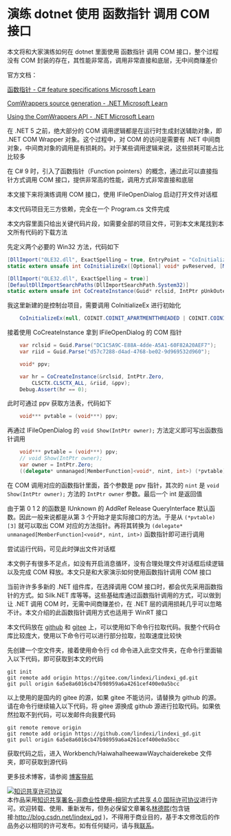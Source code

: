 
# 演练 dotnet 使用 函数指针 调用 COM 接口

本文将和大家演练如何在 dotnet 里面使用 函数指针 调用 COM 接口，整个过程没有 COM 封装的存在，其性能非常高，调用非常直接和底层，无中间商赚差价

<!--more-->


<!-- CreateTime:2025/01/22 07:12:07 -->

<!-- 发布 -->
<!-- 博客 -->

官方文档：

[函数指针 - C# feature specifications Microsoft Learn](https://learn.microsoft.com/zh-cn/dotnet/csharp/language-reference/proposals/csharp-9.0/function-pointers )

[ComWrappers source generation - .NET Microsoft Learn](https://learn.microsoft.com/en-us/dotnet/standard/native-interop/comwrappers-source-generation )

[Using the ComWrappers API - .NET Microsoft Learn](https://learn.microsoft.com/en-us/dotnet/standard/native-interop/tutorial-comwrappers )

在 .NET 5 之前，绝大部分的 COM 调用逻辑都是在运行时生成封送辅助对象，即 .NET COM Wrapper 对象。这个过程中，对 COM 的访问是需要有 .NET 中间商对象，中间商对象的调用是有损耗的。对于某些调用逻辑来说，这些损耗可能占比比较多

在 C# 9 时，引入了函数指针（Function pointers）的概念，通过此可以直接指针方式调用 COM 接口，提供非常高的性能，调用方式非常直接和底层

本文接下来将演练调用 COM 接口，使用 IFileOpenDialog 启动打开文件对话框

本文代码项目无三方依赖，完全在一个 Program.cs 文件完成

本文内容里面只给出关键代码片段，如需要全部的项目文件，可到本文末尾找到本文所有代码的下载方法

先定义两个必要的 Win32 方法，代码如下

```csharp
[DllImport("OLE32.dll", ExactSpelling = true, EntryPoint = "CoInitializeEx")]
static extern unsafe int CoInitializeEx([Optional] void* pvReserved, [MarshalAs(UnmanagedType.U4)] COINIT dwCoInit);

[DllImport("OLE32.dll", ExactSpelling = true)]
[DefaultDllImportSearchPaths(DllImportSearchPath.System32)]
static extern unsafe int CoCreateInstance(Guid* rclsid, IntPtr pUnkOuter, CLSCTX dwClsContext, Guid* riid, void* ppv);
```

我这里新建的是控制台项目，需要调用 CoInitializeEx 进行初始化

```csharp
    CoInitializeEx(null, COINIT.COINIT_APARTMENTTHREADED | COINIT.COINIT_DISABLE_OLE1DDE);
```

接着使用 CoCreateInstance 拿到 IFileOpenDialog 的 COM 指针

```csharp
    var rclsid = Guid.Parse("DC1C5A9C-E88A-4dde-A5A1-60F82A20AEF7");
    var riid = Guid.Parse("d57c7288-d4ad-4768-be02-9d969532d960");

    void* ppv;

    var hr = CoCreateInstance(&rclsid, IntPtr.Zero,
        CLSCTX.CLSCTX_ALL, &riid, &ppv);
    Debug.Assert(hr == 0);
```

此时可通过 ppv 获取方法表，代码如下

```csharp
    void*** pvtable = (void***) ppv;
```

再通过 IFileOpenDialog 的 `void Show(IntPtr owner);` 方法定义即可写出函数指针调用

```csharp
    void*** pvtable = (void***) ppv;
    // void Show(IntPtr owner);
    var owner = IntPtr.Zero;
    ((delegate* unmanaged[MemberFunction]<void*, nint, int>) (*pvtable)[3])(ppv, owner);
```

在 COM 调用对应的函数指针里面，首个参数是 ppv 指针，其次的 `nint` 是 `void Show(IntPtr owner);` 方法的 `IntPtr owner` 参数。最后一个 int 是返回值

由于第 0 1 2 的函数是 IUnknown 的 AddRef Release QueryInterface 默认函数。因此一般来说都是从第 3 个开始才是实际接口的方法。于是从 `(*pvtable)[3]` 就可以取出 COM 对应的方法指针。再将其转换为 `(delegate* unmanaged[MemberFunction]<void*, nint, int>)` 函数指针即可进行调用

尝试运行代码，可见此时弹出文件对话框

本文例子有很多不足点，如没有开启消息循环，没有合理处理文件对话框后续逻辑以及完成 COM 释放。本文只是和大家演示如何使用函数指针调用 COM 接口

当前许许多多新的 .NET 组件库，在选择调用 COM 接口时，都会优先采用函数指针的方式。如 Silk.NET 库等等。这些基础库通过函数指针调用的方式，可以做到让 .NET 调用 COM 时，无需中间商赚差价，在 .NET 层的调用损耗几乎可以忽略不计。本文介绍的此函数指针调用方式也适用于 WinRT 接口

本文代码放在 [github](https://github.com/lindexi/lindexi_gd/tree/6a5e8a6016cb47b98959a6a4261cef400e0a5bcc/Workbench/HaiwahalheewawWaychaiderekebe) 和 [gitee](https://gitee.com/lindexi/lindexi_gd/tree/6a5e8a6016cb47b98959a6a4261cef400e0a5bcc/Workbench/HaiwahalheewawWaychaiderekebe) 上，可以使用如下命令行拉取代码。我整个代码仓库比较庞大，使用以下命令行可以进行部分拉取，拉取速度比较快

先创建一个空文件夹，接着使用命令行 cd 命令进入此空文件夹，在命令行里面输入以下代码，即可获取到本文的代码

```
git init
git remote add origin https://gitee.com/lindexi/lindexi_gd.git
git pull origin 6a5e8a6016cb47b98959a6a4261cef400e0a5bcc
```

以上使用的是国内的 gitee 的源，如果 gitee 不能访问，请替换为 github 的源。请在命令行继续输入以下代码，将 gitee 源换成 github 源进行拉取代码。如果依然拉取不到代码，可以发邮件向我要代码

```
git remote remove origin
git remote add origin https://github.com/lindexi/lindexi_gd.git
git pull origin 6a5e8a6016cb47b98959a6a4261cef400e0a5bcc
```

获取代码之后，进入 Workbench/HaiwahalheewawWaychaiderekebe 文件夹，即可获取到源代码

更多技术博客，请参阅 [博客导航](https://blog.lindexi.com/post/%E5%8D%9A%E5%AE%A2%E5%AF%BC%E8%88%AA.html )




<a rel="license" href="http://creativecommons.org/licenses/by-nc-sa/4.0/"><img alt="知识共享许可协议" style="border-width:0" src="https://licensebuttons.net/l/by-nc-sa/4.0/88x31.png" /></a><br />本作品采用<a rel="license" href="http://creativecommons.org/licenses/by-nc-sa/4.0/">知识共享署名-非商业性使用-相同方式共享 4.0 国际许可协议</a>进行许可。欢迎转载、使用、重新发布，但务必保留文章署名[林德熙](http://blog.csdn.net/lindexi_gd)(包含链接:http://blog.csdn.net/lindexi_gd )，不得用于商业目的，基于本文修改后的作品务必以相同的许可发布。如有任何疑问，请与我[联系](mailto:lindexi_gd@163.com)。